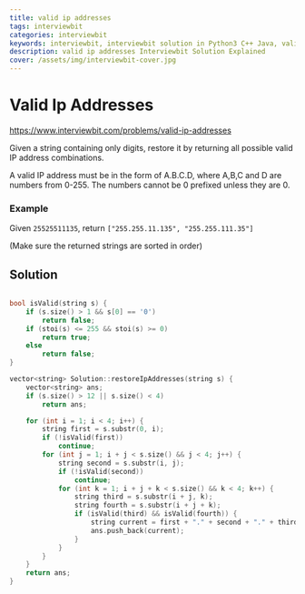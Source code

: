 ```yaml
---
title: valid ip addresses
tags: interviewbit
categories: interviewbit
keywords: interviewbit, interviewbit solution in Python3 C++ Java, valid ip addresses solution
description: valid ip addresses Interviewbit Solution Explained
cover: /assets/img/interviewbit-cover.jpg
---
```


# Valid Ip Addresses

https://www.interviewbit.com/problems/valid-ip-addresses

Given a string containing only digits, restore it by returning all possible valid IP address combinations.

A valid IP address must be in the form of A.B.C.D, where A,B,C and D are numbers from 0-255. The numbers cannot be 0 prefixed unless they are 0.

### Example

Given `25525511135`, return `["255.255.11.135", "255.255.111.35"]`

(Make sure the returned strings are sorted in order)

## Solution

```cpp

bool isValid(string s) {
    if (s.size() > 1 && s[0] == '0')
        return false;
    if (stoi(s) <= 255 && stoi(s) >= 0)
        return true;
    else
        return false;
}

vector<string> Solution::restoreIpAddresses(string s) {
    vector<string> ans;
    if (s.size() > 12 || s.size() < 4)
        return ans;

    for (int i = 1; i < 4; i++) {
        string first = s.substr(0, i);
        if (!isValid(first))
            continue;
        for (int j = 1; i + j < s.size() && j < 4; j++) {
            string second = s.substr(i, j);
            if (!isValid(second))
                continue;
            for (int k = 1; i + j + k < s.size() && k < 4; k++) {
                string third = s.substr(i + j, k);
                string fourth = s.substr(i + j + k);
                if (isValid(third) && isValid(fourth)) {
                    string current = first + "." + second + "." + third + "." + fourth;
                    ans.push_back(current);
                }
            }
        }
    }
    return ans;
}
```